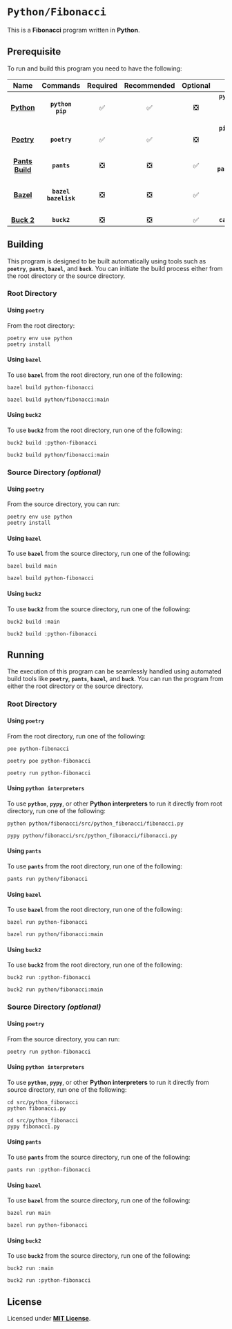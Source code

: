 # `Python/Fibonacci`

This is a **Fibonacci** program written in **Python**.

## Prerequisite

To run and build this program you need to have the following:

<div align="center">

| Name | Commands | Required | Recommended | Optional | Notes |
|:----:|:--------:|:--------:|:-----------:|:--------:|:-----:|
| [**Python**](https://www.python.org/downloads/) | **`python`**<br>**`pip`** | &#9989; | &#9989; | &#10062; | **`pyenv install x.y.z`**<br>or<br>**`sudo apt install python3`** |
| [**Poetry**](https://python-poetry.org/docs/#installing-with-pipx) | **`poetry`** | &#9989; | &#9989; | &#10062; | **`pipx install poetry`**<br>or<br>**`sudo apt install python3-poetry`** |
| [**Pants Build**](https://www.pantsbuild.org/docs/installation) | **`pants`** | &#10062; | &#10062; | &#9989; | **`brew install pantsbuild/tap/pants`** |
| [**Bazel**](https://bazel.build/) | **`bazel`**<br>**`bazelisk`** | &#10062; | &#10062; | &#9989; | **`npm install -g @bazel/bazelisk`**<br>or<br>**`sudo apt install bazel`** |
| [**Buck 2**](https://buck2.build/docs/getting_started/) | **`buck2`** | &#10062; | &#10062; | &#9989; | **`cargo install buck2`** |

</div>

## Building

This program is designed to be built automatically using tools such as
**`poetry`**, **`pants`**, **`bazel`**, and **`buck`**. You can initiate the
build process either from the root directory or the source directory.

### Root Directory

#### Using `poetry`

From the root directory:

```
poetry env use python
poetry install
```

#### Using `bazel`

To use **`bazel`** from the root directory, run one of the following:

```
bazel build python-fibonacci
```
```
bazel build python/fibonacci:main
```

#### Using `buck2`

To use **`buck2`** from the root directory, run one of the following:

```
buck2 build :python-fibonacci
```
```
buck2 build python/fibonacci:main
```

### Source Directory _(optional)_

#### Using `poetry`

From the source directory, you can run:

```
poetry env use python
poetry install
```

#### Using `bazel`

To use **`bazel`** from the source directory, run one of the following:

```
bazel build main
```
```
bazel build python-fibonacci
```

#### Using `buck2`

To use **`buck2`** from the source directory, run one of the following:

```
buck2 build :main
```
```
buck2 build :python-fibonacci
```

## Running

The execution of this program can be seamlessly handled using automated build
tools like **`poetry`**, **`pants`**, **`bazel`**, and **`buck`**. You can run
the program from either the root directory or the source directory.

### Root Directory

#### Using `poetry`

From the root directory, run one of the following:

```
poe python-fibonacci
```
```
poetry poe python-fibonacci
```
```
poetry run python-fibonacci
```

#### Using `python interpreters`

To use **`python`**, **`pypy`**, or other **Python interpreters** to run it
directly from root directory, run one of the following:

```
python python/fibonacci/src/python_fibonacci/fibonacci.py
```
```
pypy python/fibonacci/src/python_fibonacci/fibonacci.py
```

#### Using `pants`

To use **`pants`** from the root directory, run one of the following:

```
pants run python/fibonacci
```

#### Using `bazel`

To use **`bazel`** from the root directory, run one of the following:

```
bazel run python-fibonacci
```
```
bazel run python/fibonacci:main
```

#### Using `buck2`

To use **`buck2`** from the root directory, run one of the following:

```
buck2 run :python-fibonacci
```
```
buck2 run python/fibonacci:main
```

### Source Directory _(optional)_

#### Using `poetry`

From the source directory, you can run:

```
poetry run python-fibonacci
```

#### Using `python interpreters`

To use **`python`**, **`pypy`**, or other **Python interpreters** to run it
directly from source directory, run one of the following:

```
cd src/python_fibonacci
python fibonacci.py
```
```
cd src/python_fibonacci
pypy fibonacci.py
```

#### Using `pants`

To use **`pants`** from the source directory, run one of the following:

```
pants run :python-fibonacci
```

#### Using `bazel`

To use **`bazel`** from the source directory, run one of the following:

```
bazel run main
```
```
bazel run python-fibonacci
```

#### Using `buck2`

To use **`buck2`** from the source directory, run one of the following:

```
buck2 run :main
```
```
buck2 run :python-fibonacci
```

## License

Licensed under [**MIT License**](LICENSE).
